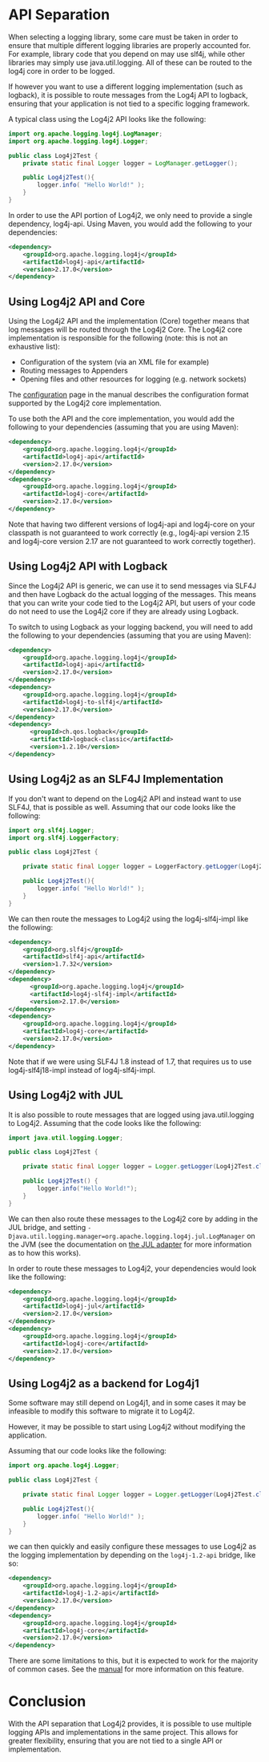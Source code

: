 <!-- vim: set syn=markdown : -->
<!--
    Licensed to the Apache Software Foundation (ASF) under one or more
    contributor license agreements.  See the NOTICE file distributed with
    this work for additional information regarding copyright ownership.
    The ASF licenses this file to You under the Apache License, Version 2.0
    (the "License"); you may not use this file except in compliance with
    the License.  You may obtain a copy of the License at

         http://www.apache.org/licenses/LICENSE-2.0

    Unless required by applicable law or agreed to in writing, software
    distributed under the License is distributed on an "AS IS" BASIS,
    WITHOUT WARRANTIES OR CONDITIONS OF ANY KIND, either express or implied.
    See the License for the specific language governing permissions and
    limitations under the License.
-->

# API Separation

When selecting a logging library, some care must be taken in order to ensure
that multiple different logging libraries are properly accounted for.  For
example, library code that you depend on may use slf4j, while other libraries
may simply use java.util.logging.  All of these can be routed to the log4j
core in order to be logged.

If however you want to use a different logging implementation (such as logback),
it is possible to route messages from the Log4j API to logback, ensuring that
your application is not tied to a specific logging framework.

A typical class using the Log4j2 API looks like the following:

```java
import org.apache.logging.log4j.LogManager;
import org.apache.logging.log4j.Logger;

public class Log4j2Test {
    private static final Logger logger = LogManager.getLogger();

    public Log4j2Test(){
        logger.info( "Hello World!" );
    }
}
```

In order to use the API portion of Log4j2, we only need to provide a single
dependency, log4j-api.  Using Maven, you would add the following to your
dependencies:

```xml
<dependency>
    <groupId>org.apache.logging.log4j</groupId>
    <artifactId>log4j-api</artifactId>
    <version>2.17.0</version>
</dependency>
```

## Using Log4j2 API and Core

Using the Log4j2 API and the implementation (Core) together means that log messages will be routed
through the Log4j2 Core.  The Log4j2 core implementation is responsible for the
following (note: this is not an exhaustive list):

* Configuration of the system (via an XML file for example)
* Routing messages to Appenders
* Opening files and other resources for logging (e.g. network sockets)

The [configuration](manual/configuration.html) page in the manual describes
the configuration format supported by the Log4j2 core implementation.

To use both the API and the core implementation, you would add the following to your
dependencies (assuming that you are using Maven):

```xml
<dependency>
    <groupId>org.apache.logging.log4j</groupId>
    <artifactId>log4j-api</artifactId>
    <version>2.17.0</version>
</dependency>
<dependency>
    <groupId>org.apache.logging.log4j</groupId>
    <artifactId>log4j-core</artifactId>
    <version>2.17.0</version>
</dependency>
```

Note that having two different versions of log4j-api and log4j-core on your
classpath is not guaranteed to work correctly (e.g., log4j-api version 2.15 and 
 log4j-core version 2.17 are not guaranteed to work correctly together).

##  Using Log4j2 API with Logback

Since the Log4j2 API is generic, we can use it to send messages via SLF4J
and then have Logback do the actual logging of the messages.  This means
that you can write your code tied to the Log4j2 API, but users of your
code do not need to use the Log4j2 core if they are already using Logback.

To switch to using Logback as your logging backend, you will need to add the following to your
dependencies (assuming that you are using Maven):

```xml
<dependency>
    <groupId>org.apache.logging.log4j</groupId>
    <artifactId>log4j-api</artifactId>
    <version>2.17.0</version>
</dependency>
<dependency>
    <groupId>org.apache.logging.log4j</groupId>
    <artifactId>log4j-to-slf4j</artifactId>
    <version>2.17.0</version>
</dependency>
<dependency>
      <groupId>ch.qos.logback</groupId>
      <artifactId>logback-classic</artifactId>
      <version>1.2.10</version>
</dependency>
```

## Using Log4j2 as an SLF4J Implementation

If you don't want to depend on the Log4j2 API and instead want to use SLF4J,
that is possible as well.  Assuming that our code looks like the following:

```java
import org.slf4j.Logger;
import org.slf4j.LoggerFactory;

public class Log4j2Test {

    private static final Logger logger = LoggerFactory.getLogger(Log4j2Test.class);

    public Log4j2Test(){
        logger.info( "Hello World!" );
    }
}
```

We can then route the messages to Log4j2 using the log4j-slf4j-impl like the following:

```xml
<dependency>
    <groupId>org.slf4j</groupId>
    <artifactId>slf4j-api</artifactId>
    <version>1.7.32</version>
</dependency>
<dependency>
      <groupId>org.apache.logging.log4j</groupId>
      <artifactId>log4j-slf4j-impl</artifactId>
      <version>2.17.0</version>
</dependency>
<dependency>
    <groupId>org.apache.logging.log4j</groupId>
    <artifactId>log4j-core</artifactId>
    <version>2.17.0</version>
</dependency>
```

Note that if we were using SLF4J 1.8 instead of 1.7, that requires us to use
log4j-slf4j18-impl instead of log4j-slf4j-impl.

## Using Log4j2 with JUL

It is also possible to route messages that are logged using java.util.logging
to Log4j2.  Assuming that the code looks like the following:

```java
import java.util.logging.Logger;

public class Log4j2Test {

    private static final Logger logger = Logger.getLogger(Log4j2Test.class.getName());

    public Log4j2Test() {
        logger.info("Hello World!");
    }
}
```

We can then also route these messages to the Log4j2 core by adding in the JUL bridge,
and setting `-Djava.util.logging.manager=org.apache.logging.log4j.jul.LogManager` on the JVM (see the documentation on
[the JUL adapter](log4j-jul/index.html) for
more information as to how this works).

In order to route these messages to Log4j2, your dependencies would look like the following:

```xml
<dependency>
    <groupId>org.apache.logging.log4j</groupId>
    <artifactId>log4j-jul</artifactId>
    <version>2.17.0</version>
</dependency>
<dependency>
    <groupId>org.apache.logging.log4j</groupId>
    <artifactId>log4j-core</artifactId>
    <version>2.17.0</version>
</dependency>
```

## Using Log4j2 as a backend for Log4j1

Some software may still depend on Log4j1, and in some cases it may be infeasible
to modify this software to migrate it to Log4j2.

However, it may be possible to start using Log4j2 without modifying the application.

Assuming that our code looks like the following:

```java
import org.apache.log4j.Logger;

public class Log4j2Test {

    private static final Logger logger = Logger.getLogger(Log4j2Test.class);

    public Log4j2Test(){
        logger.info( "Hello World!" );
    }
}
```

we can then quickly and easily configure these messages to use Log4j2
as the logging implementation by depending on the `log4j-1.2-api` bridge, like so:

```xml
<dependency>
    <groupId>org.apache.logging.log4j</groupId>
    <artifactId>log4j-1.2-api</artifactId>
    <version>2.17.0</version>
</dependency>
<dependency>
    <groupId>org.apache.logging.log4j</groupId>
    <artifactId>log4j-core</artifactId>
    <version>2.17.0</version>
</dependency>
```

There are some limitations to this, but it is expected to work for the majority of common cases.
See the [manual](manual/migration.html) for more information on this feature.

# Conclusion

With the API separation that Log4j2 provides, it is possible to use multiple
logging APIs and implementations in the same project.  This allows for greater
flexibility, ensuring that you are not tied to a single API or implementation.

